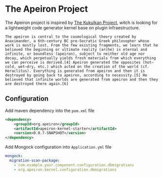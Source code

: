 # The Apeiron Project

The Apeiron project is inspired by [The Kukulkan Project](https://github.com/kukulkan-project), witch is looking for a lightweight code generator kernel base on plugin infraestructure.

    The apeiron is central to the cosmological theory created by Anaximander, a 6th-century BC pre-Socratic Greek philosopher whose work is mostly lost. From the few existing fragments, we learn that he believed the beginning or ultimate reality (arche) is eternal and infinite, or boundless (apeiron), subject to neither old age nor decay, which perpetually yields fresh materials from which everything we can perceive is derived.[4] Apeiron generated the opposites (hot–cold, wet–dry, etc.) which acted on the creation of the world (cf. Heraclitus). Everything is generated from apeiron and then it is destroyed by going back to apeiron, according to necessity.[5] He believed that infinite worlds are generated from apeiron and then they are destroyed there again.[6]



## Configuration

Add maven dependency into the `pom.xml` file

```xml
<dependency>
	<groupId>org.apeiron</groupId>
	<artifactId>apeiron-kernel-starter</artifactId>
	<version>0.0.7-SNAPSHOT</version>
</dependency>
```

Add Mongock configuration into `Application.yml` file

```yml
mongock:
  migration-scan-package:
    - com.example.your.component.configuration.dbmigrations
    - org.apeiron.kernel.configuration.dbmigrations

```